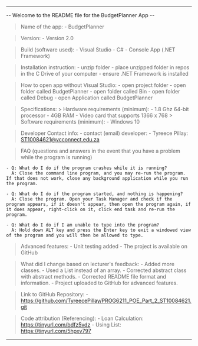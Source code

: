 ---------------------------------------------------------------------------

-- Welcome to the README file for the BudgetPlanner App --


> Name of the app:
	- BudgetPlanner

> Version:
	- Version 2.0

> Build (software used):
	- Visual Studio
	- C#
	- Console App (.NET Framework)

> Installation instruction:
	- unzip folder
	- place unzipped folder in repos in the C Drive of your computer
	- ensure .NET Framework is installed

> How to open app without Visual Studio:
	- open project folder
	- open folder called BudgetPlanner
	- open folder called Bin
	- open folder called Debug
	- open Application called BudgetPlanner

> Specifications:
	> Hardware requirements (minimum):
		- 1.8 Ghz 64-bit processor
		- 4GB RAM
		- Video card that supports 1366 x 768
	> Software requirements (minimum):
		- Windows 10

> Developer Contact info:
	- contact (email) developer:
		- Tyreece Pillay: ST10084621@vcconnect.edu.za

> FAQ (questions and answers in the event that you have a problem while the program is running)

	- Q: What do I do if the program crashes while it is running?
	  A: Close the command line program, and you may re-run the program. If that does not work, close any background application while you run the program.

	- Q: What do I do if the program started, and nothing is happening?
	  A: Close the program. Open your Task Manager and check if the program appears, if it doesn't appear, then open the program again, if it does appear, right-click on it, click end task and re-run the program.

	- Q: What do I do if I am unable to type into the program?
	  A: Hold down ALT key and press the Enter key to exit a windowed view of the program and you will then be allowed to type.

> Advanced features:
	- Unit testing added
	- The project is available on GitHub

> What did I change based on lecturer's feedback:
	- Added more classes.
	- Used a List<T> instead of an array.
	- Corrected abstract class with abstract methods.
	- Corrected README file format and information.
	- Project uploaded to GitHub for advanced features.

> Link to GitHub Repository:
	- https://github.com/TyreecePillay/PROG6211_POE_Part_2_ST10084621.git

> Code attribution (Referencing):
	- Loan Calculation: https://tinyurl.com/bdfz5vdz
	- Using List<T>: https://tinyurl.com/5hpxv797

---------------------------------------------------------------------------
